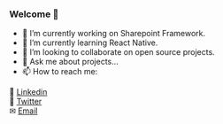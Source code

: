 ### Welcome 👋

<!--
**edisonneza/edisonneza** is a ✨ _special_ ✨ repository because its `README.md` (this file) appears on your GitHub profile.
- 🤔 I’m looking for help with ...
-->

- 🔭 I’m currently working on Sharepoint Framework.
- 🌱 I’m currently learning React Native.
- 👯 I’m looking to collaborate on open source projects.
- 💬 Ask me about projects...
- 📫 How to reach me: 

🔗 [Linkedin](https://www.linkedin.com/in/edisonneza/) <br/>
🔗 [Twitter](https://twitter.com/edisonneza) <br/>
✉ [Email](mailto:edison.neza.dev@gmail.com)

<!-- - 😄 Pronouns: ... -->
<!-- - ⚡ Fun fact: ... -->
